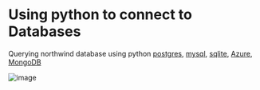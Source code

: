 # Using python to connect to Databases
Querying northwind database using python [postgres](), [mysql](), [sqlite](), [Azure](), [MongoDB]()

![image](https://github.com/Kmohamedalie/Databases-and-Python/assets/63104472/6040302a-5e77-429d-b1c8-22d0613fe8df)
